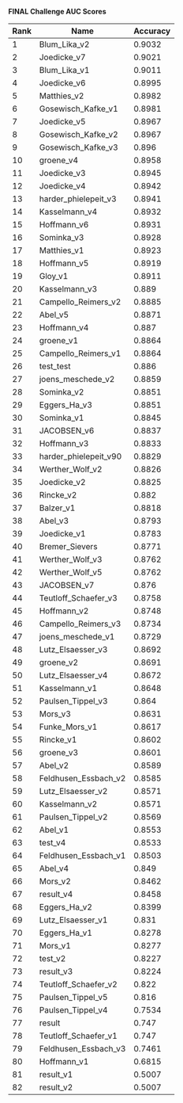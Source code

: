 **FINAL Challenge AUC Scores**


|Rank|Name|Accuracy|
|----|-----|---|
|1|Blum_Lika_v2|0.9032| 
|2|Joedicke_v7|0.9021| 
|3|Blum_Lika_v1|0.9011| 
|4|Joedicke_v6|0.8995| 
|5|Matthies_v2|0.8982| 
|6|Gosewisch_Kafke_v1|0.8981| 
|7|Joedicke_v5|0.8967| 
|8|Gosewisch_Kafke_v2|0.8967| 
|9|Gosewisch_Kafke_v3|0.896| 
|10|groene_v4|0.8958| 
|11|Joedicke_v3|0.8945| 
|12|Joedicke_v4|0.8942| 
|13|harder_phielepeit_v3|0.8941| 
|14|Kasselmann_v4|0.8932| 
|15|Hoffmann_v6|0.8931| 
|16|Sominka_v3|0.8928| 
|17|Matthies_v1|0.8923| 
|18|Hoffmann_v5|0.8919| 
|19|Gloy_v1|0.8911| 
|20|Kasselmann_v3|0.889| 
|21|Campello_Reimers_v2|0.8885| 
|22|Abel_v5|0.8871| 
|23|Hoffmann_v4|0.887| 
|24|groene_v1|0.8864| 
|25|Campello_Reimers_v1|0.8864| 
|26|test_test|0.886| 
|27|joens_meschede_v2|0.8859| 
|28|Sominka_v2|0.8851| 
|29|Eggers_Ha_v3|0.8851| 
|30|Sominka_v1|0.8845| 
|31|JACOBSEN_v6|0.8837| 
|32|Hoffmann_v3|0.8833| 
|33|harder_phielepeit_v90|0.8829| 
|34|Werther_Wolf_v2|0.8826| 
|35|Joedicke_v2|0.8825| 
|36|Rincke_v2|0.882| 
|37|Balzer_v1|0.8818| 
|38|Abel_v3|0.8793| 
|39|Joedicke_v1|0.8783| 
|40|Bremer_Sievers|0.8771| 
|41|Werther_Wolf_v3|0.8762| 
|42|Werther_Wolf_v5|0.8762| 
|43|JACOBSEN_v7|0.876| 
|44|Teutloff_Schaefer_v3|0.8758| 
|45|Hoffmann_v2|0.8748| 
|46|Campello_Reimers_v3|0.8734| 
|47|joens_meschede_v1|0.8729| 
|48|Lutz_Elsaesser_v3|0.8692| 
|49|groene_v2|0.8691| 
|50|Lutz_Elsaesser_v4|0.8672| 
|51|Kasselmann_v1|0.8648| 
|52|Paulsen_Tippel_v3|0.864| 
|53|Mors_v3|0.8631| 
|54|Funke_Mors_v1|0.8617| 
|55|Rincke_v1|0.8602| 
|56|groene_v3|0.8601| 
|57|Abel_v2|0.8589| 
|58|Feldhusen_Essbach_v2|0.8585| 
|59|Lutz_Elsaesser_v2|0.8571| 
|60|Kasselmann_v2|0.8571| 
|61|Paulsen_Tippel_v2|0.8569| 
|62|Abel_v1|0.8553| 
|63|test_v4|0.8533| 
|64|Feldhusen_Essbach_v1|0.8503| 
|65|Abel_v4|0.849| 
|66|Mors_v2|0.8462| 
|67|result_v4|0.8458| 
|68|Eggers_Ha_v2|0.8399| 
|69|Lutz_Elsaesser_v1|0.831| 
|70|Eggers_Ha_v1|0.8278| 
|71|Mors_v1|0.8277| 
|72|test_v2|0.8227| 
|73|result_v3|0.8224| 
|74|Teutloff_Schaefer_v2|0.822| 
|75|Paulsen_Tippel_v5|0.816| 
|76|Paulsen_Tippel_v4|0.7534| 
|77|result|0.747| 
|78|Teutloff_Schaefer_v1|0.747| 
|79|Feldhusen_Essbach_v3|0.7461| 
|80|Hoffmann_v1|0.6815| 
|81|result_v1|0.5007| 
|82|result_v2|0.5007| 
